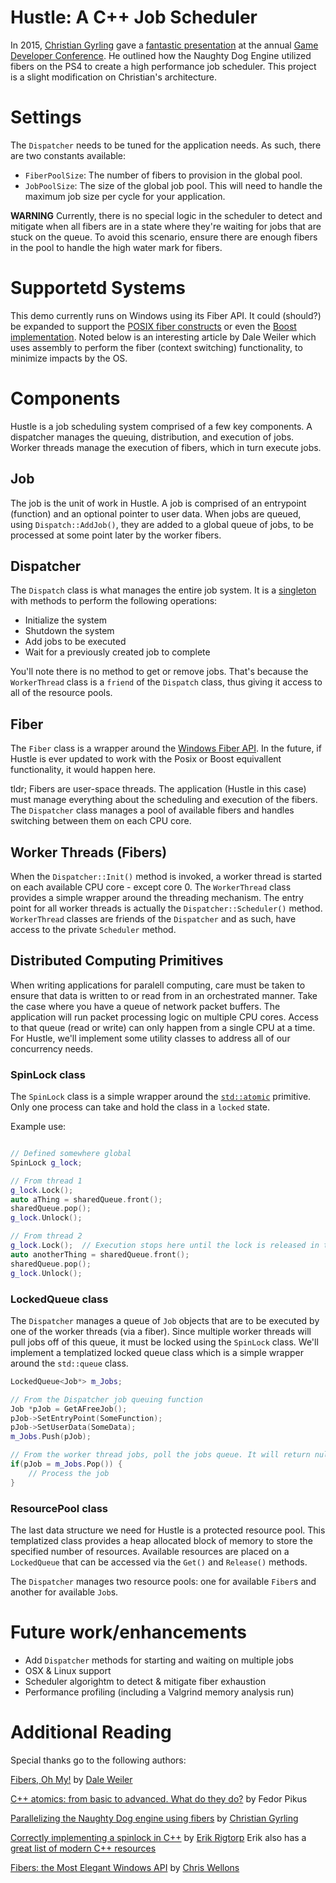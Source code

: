 # Hustle: A C++ Job Scheduler

In 2015, [Christian Gyrling](https://twitter.com/cgyrling) gave a [fantastic presentation](https://www.gdcvault.com/play/1022186/Parallelizing-the-Naughty-Dog-Engine) at the annual 
[Game Developer Conference](https://gdconf.com/). He outlined how the Naughty Dog Engine utilized fibers on the PS4 to create a high performance
job scheduler. This project is a slight modification on Christian's architecture. 

# Settings
The `Dispatcher` needs to be tuned for the application needs. As such, there are two constants available: 
- `FiberPoolSize`: The number of fibers to provision in the global pool. 
- `JobPoolSize`: The size of the global job pool. This will need to handle the maximum job size per cycle for your application.

__WARNING__ Currently, there is no special logic in the scheduler to detect and mitigate when all fibers are in a state where they're waiting for jobs 
that are stuck on the queue. To avoid this scenario, ensure there are enough fibers in the pool to handle the high water mark for fibers. 

# Supportetd Systems
This demo currently runs on Windows using its Fiber API. It could (should?) be expanded to support the 
[POSIX fiber constructs](https://linux.die.net/man/2/setcontext) or even the 
[Boost implementation](https://www.boost.org/doc/libs/1_78_0/libs/fiber/doc/html/fiber/overview.html). Noted below is an interesting article by
Dale Weiler which uses assembly to perform the fiber (context switching) functionality, to minimize impacts by the OS. 

# Components
Hustle is a job scheduling system comprised of a few key components. A dispatcher manages the queuing, distribution, and execution of jobs. Worker threads 
manage the execution of fibers, which in turn execute jobs. 

## Job
The job is the unit of work in Hustle. A job is comprised of an entrypoint (function) and an optional pointer to user data. When jobs are queued, using
`Dispatch::AddJob()`, they are added to a global queue of jobs, to be processed at some point later by the worker fibers.

## Dispatcher
The `Dispatch` class is what manages the entire job system. It is a [singleton](https://en.wikipedia.org/wiki/Singleton_pattern) with methods 
to perform the following operations:
- Initialize the system
- Shutdown the system
- Add jobs to be executed
- Wait for a previously created job to complete

You'll note there is no method to get or remove jobs. That's because the `WorkerThread` class is a `friend` of the `Dispatch` class, thus giving it
access to all of the resource pools. 

## Fiber
The `Fiber` class is a wrapper around the [Windows Fiber API](https://docs.microsoft.com/en-us/windows/win32/procthread/fibers). In the future, if 
Hustle is ever updated to work with the Posix or Boost equivallent functionality, it would happen here. 

tldr; Fibers are user-space threads. The application (Hustle in this case) must manage everything about the scheduling and execution of the fibers. 
The `Dispatcher` class manages a pool of available fibers and handles switching between them on each CPU core. 

## Worker Threads (Fibers)
When the `Dispatcher::Init()` method is invoked, a worker thread is started on each available CPU core - except core 0. The `WorkerThread` class
provides a simple wrapper around the threading mechanism. The entry point for all worker threads is actually the `Dispatcher::Scheduler()` method. 
`WorkerThread` classes are friends of the `Dispatcher` and as such, have access to the private `Scheduler` method. 

## Distributed Computing Primitives
When writing applications for paralell computing, care must be taken to ensure that data is written to or read from in an orchestrated manner. 
Take the case where you have a queue of network packet buffers. The application will run packet processing logic on multiple CPU cores. 
Access to that queue (read or write) can only happen from a single CPU at a time. For Hustle, we'll implement some utility classes 
to address all of our concurrency needs. 

### SpinLock class
The `SpinLock` class is a simple wrapper around the [`std::atomic`](https://en.cppreference.com/w/cpp/atomic/atomic) primitive. Only one process can
take and hold the class in a `locked` state. 

Example use:
```c++

// Defined somewhere global
SpinLock g_lock;

// From thread 1
g_lock.Lock();
auto aThing = sharedQueue.front();
sharedQueue.pop();
g_lock.Unlock();

// From thread 2
g_lock.Lock();	// Execution stops here until the lock is released in thread 1
auto anotherThing = sharedQueue.front();
sharedQueue.pop();
g_lock.Unlock();
```

### LockedQueue class
The `Dispatcher` manages a queue of `Job` objects that are to be executed by one of the worker threads (via a fiber). Since multiple worker threads
will pull jobs off of this queue, it must be locked using the `SpinLock` class. We'll implement a templatized locked queue class which is a simple wrapper
around the `std::queue` class. 

```c++
LockedQueue<Job*> m_Jobs;

// From the Dispatcher job queuing function
Job *pJob = GetAFreeJob();
pJob->SetEntryPoint(SomeFunction);
pJob->SetUserData(SomeData);
m_Jobs.Push(pJob);

// From the worker thread jobs, poll the jobs queue. It will return nullptr if there are no jobs. 
if(pJob = m_Jobs.Pop()) {
	// Process the job
}
```

### ResourcePool class

The last data structure we need for Hustle is a protected resource pool. This templatized class provides a heap allocated block of memory to store
the specified number of resources. Available resources are placed on a `LockedQueue` that can be accessed via the `Get()` and `Release()` methods. 

The `Dispatcher` manages two resource pools: one for available `Fiber`s and another for available `Job`s. 

# Future work/enhancements
- Add `Dispatcher` methods for starting and waiting on multiple jobs
- OSX & Linux support
- Scheduler algorightm to detect & mitigate fiber exhaustion
- Performance profiling (including a Valgrind memory analysis run)


# Additional Reading
Special thanks go to the following authors:

[Fibers, Oh My!](https://graphitemaster.github.io/fibers/#fibers-oh-my) by [Dale Weiler](https://twitter.com/actualGraphite)

[C++ atomics: from basic to
advanced. What do they do?](https://www.cs.sfu.ca/~ashriram/Courses/CS431/assets/lectures/Part5/Atomics.pdf) by Fedor Pikus

[Parallelizing the Naughty Dog
engine using fibers](https://ubm-twvideo01.s3.amazonaws.com/o1/vault/gdc2015/presentations/Gyrling_Christian_Parallelizing_The_Naughty.pdf) by 
[Christian Gyrling](https://twitter.com/cgyrling)

[Correctly implementing a spinlock in C++](https://rigtorp.se/spinlock/) by [Erik Rigtorp](https://mobile.twitter.com/rigtorp)
Erik also has a [great list of modern C++ resources](https://github.com/rigtorp/awesome-modern-cpp)

[Fibers: the Most Elegant Windows API](https://nullprogram.com/blog/2019/03/28/) by [Chris Wellons](https://github.com/skeeto)